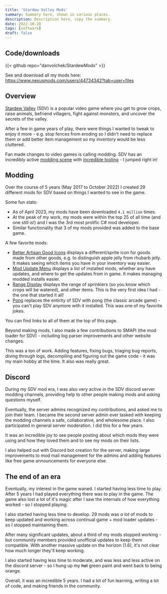 ```yaml
---
title: 'Stardew Valley Mods'
summary: Summary here, shown in various places.
description: Description here, copy the summary.
date: 2022-10-28
tags: [software]
draft: false
---
```


## Code/downloads

{{< github repo="danvolchek/StardewMods" >}}

See and download all my mods here: https://www.nexusmods.com/users/44734342?tab=user+files

## Overview

[Stardew Valley](https://www.stardewvalley.net/) (SDV) is a popular video game where you get to grow crops, raise animals, befriend villagers, fight against monsters, and uncover the secrets of the valley.

After a few in game years of play, there were things I wanted to tweak to enjoy it more - e.g. stop fences from eroding so I didn't need to replace them or add better item management so my inventory would be less cluttered.

Fan made changes to video games is calling modding. SDV has an incredibly active [modding scene](https://www.nexusmods.com/stardewvalley) with [incredible tooling](https://smapi.io/) - I jumped right in!

## Modding

Over the course of 5 years (May 2017 to October 2022) I created 29 different mods for SDV based on things I wanted to see in the game.

Some fun stats:
 * As of April 2023, my mods have been downloaded `4.1 million` times.
 * At the peak of my work, my mods were within the top 25 of all time (and one still is!) and I was the 3rd most prolific C# mod developer.
 * Similar functionality that 3 of my mods provided was added to the base game.

A few favorite mods:
 * [Better Artisan Good Icons](https://www.nexusmods.com/stardewvalley/mods/2080) displays a different/sprite icon for goods made from other goods, e.g. to distinguish apple jelly from rhubarb jelly. It makes seeing which items you have in your inventory way easier.
 * [Mod Update Menu](https://www.nexusmods.com/stardewvalley/mods/2536) displays a list of installed mods, whether any have updates, and where to get the updates from in game. It makes managing modded installs easier.
 * [Range Display](https://www.nexusmods.com/stardewvalley/mods/1179) displays the range of sprinklers (so you know which crops will be watered), and other items. This is the very first idea I had - the one that started it all!
 * [Pong](https://www.nexusmods.com/stardewvalley/mods/1994) replaces the entirity of SDV with pong (the classic arcade game) - you can't play SDV anymore with it installed. This was one of my favorite jokes.

You can find links to all of them at the top of this page.

Beyond making mods, I also made a few contributions to SMAPI (the mod loader for SDV) - including log parser improvements and other website changes.

This was a ton of work. Adding features, fixing bugs, triaging bug reports, diving through logs, decompiling and figuring out the game code - it was my main hobby at the time. It also was really great.

## Discord

During my SDV mod era, I was also very active in the SDV discord server modding channels, providing help to other people making mods and asking questions myself.

Eventually, the server admins recognized my contributions, and asked me to join their team. I became the second server admin ever tasked with keeping the modding channels a safe, collaborative, and wholesome place. I also participated in general server moderation. I did this for a few years.

It was an incredible joy to see people posting about which mods they were using and how they loved them and to see my mods on their lists.

I also helped out with Discord bot creation for the server, making large improvements to mod mail management for the admins and adding features like free game announcements for everyone else.

## The end of an era

Eventually, my interest in the game waned. I started having less time to play. After 5 years I had played everything there was to play in the game. The game also lost a lot of it's magic after I saw the internals of how everything worked - so I stopped playing.

I also started having less time to develop. 29 mods was *a lot* of mods to keep updated and working across continual game + mod loader updates - so I stopped maintaining them.

After many significant updates, about a third of my mods stopped working - but community members provided unofficial updates to keep them compatible. With another massive update on the horizon (1.6), it's not clear how much longer they'll keep working.

I also started having less time to moderate, and was less and less active on the discord server - so I hung up my ~~hat~~ green paint and went back to being orange.

Overall, it was an incredible 5 years. I had a lot of fun learning, writing a lot of code, and making friends in the community.
